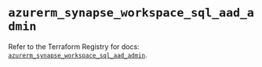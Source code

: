 # `azurerm_synapse_workspace_sql_aad_admin`

Refer to the Terraform Registry for docs: [`azurerm_synapse_workspace_sql_aad_admin`](https://registry.terraform.io/providers/hashicorp/azurerm/4.35.0/docs/resources/synapse_workspace_sql_aad_admin).

